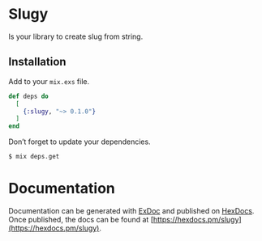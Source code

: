 # Slugy

Is your library to create slug from string.

## Installation

Add to your `mix.exs` file.

```elixir
def deps do
  [
    {:slugy, "~> 0.1.0"}
  ]
end
```
Don’t forget to update your dependencies.

```
$ mix deps.get
```

# Documentation

Documentation can be generated with [ExDoc](https://github.com/elixir-lang/ex_doc)
and published on [HexDocs](https://hexdocs.pm). Once published, the docs can
be found at [https://hexdocs.pm/slugy](https://hexdocs.pm/slugy).

